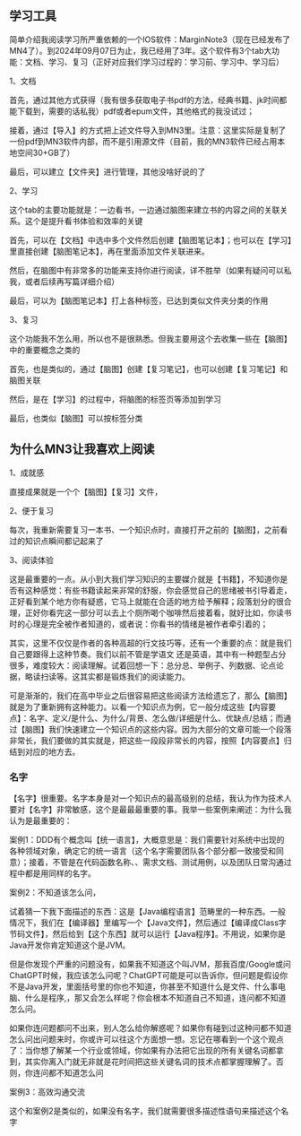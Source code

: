 

## 学习工具

简单介绍我阅读学习所严重依赖的一个IOS软件：MarginNote3（现在已经发布了MN4了）。到2024年09月07日为止，我已经用了3年。这个软件有3个tab大功能：文档、学习、复习（正好对应我们学习过程的：学习前、学习中、学习后）

1、文档

首先，通过其他方式获得（我有很多获取电子书pdf的方法，经典书籍、jk时间都能下载到，需要的话私我）pdf或者epum文件，其他格式的我没试过；

接着，通过【导入】的方式把上述文件导入到MN3里。注意：这里实际是复制了一份pdf到MN3软件内部，而不是引用源文件（目前，我的MN3软件已经占用本地空间30+GB了）

最后，可以建立【文件夹】进行管理，其他没啥好说的了

2、学习

这个tab的主要功能就是：一边看书，一边通过脑图来建立书的内容之间的关联关系。这个是提升看书体验和效率的关键

首先，可以在【文档】中选中多个文件然后创建【脑图笔记本】；也可以在【学习】里直接创建【脑图笔记本】，再在里面添加文件关联进来。

然后，在脑图中有非常多的功能来支持你进行阅读，详不胜举（如果有疑问可以私我，或者后续再写篇详细介绍）

最后，可以为【脑图笔记本】打上各种标签，已达到类似文件夹分类的作用

3、复习

这个功能我不怎么用，所以也不是很熟悉。但我主要用这个去收集一些在【脑图】中的重要概念之类的

首先，也是类似的，通过【脑图】创建【复习笔记】，也可以创建【复习笔记】和脑图关联

然后，是在【学习】的过程中，将脑图的标签页等添加到学习

最后，也类似【脑图】可以按标签分类

## 为什么MN3让我喜欢上阅读

1、成就感

直接成果就是一个个【脑图】【复习】文件，

2、便于复习

每次，我重新需要复习一本书、一个知识点时，直接打开之前的【脑图】，之前看过的知识点瞬间都记起来了

3、阅读体验

这是最重要的一点。从小到大我们学习知识的主要媒介就是【书籍】，不知道你是否有这种感觉：有些书籍读起来非常的舒服，你会感觉自己的思绪被书引导着走，正好看到某个地方你有疑惑，它马上就能在合适的地方给予解释；段落划分的很合理，正好你看完这一部分可以去上个厕所喝个咖啡然后接着看，就好比如，你读书时的心理是完全被作者知道的，或者说：你看书的情绪是被作者牵引着的；

其实，这里不仅仅是作者的各种高超的行文技巧等，还有一个重要的点：就是我们自己要跟得上这种节奏。我们以前不管是学语文 还是英语，其中有一种题型占分很多，难度较大：阅读理解。试着回想一下：总分总、举例子、列数据、论点论据，略读扫读等。这其实都是锻炼我们的阅读能力。

可是渐渐的，我们在高中毕业之后很容易把这些阅读方法给遗忘了，那么【脑图】就是为了重新拥有这种能力。以看一个知识点为例，它一般分成这些【内容要点】：名字、定义/是什么、为什么/背景、怎么做/详细是什么、优缺点/总结；而通过【脑图】我们快速建立一个知识点的这些内容。因为大部分的文章可能一个段落非常长，我们要做的其实就是，把这些一段段非常长的内容，按照【内容要点】归结到对应的地方去。

### 名字

【名字】很重要。名字本身是对一个知识点的最高级别的总结，我认为作为技术人要对【名字】非常敏感，这个是最最最重要的事。我举一些案例来阐述：为什么我认为是最重要的：

案例1：DDD有个概念叫【统一语言】，大概意思是：我们需要针对系统中出现的各种领域对象，确定它的统一语言（这个名字需要团队各个部分都一致接受和同意）；接着，不管是在代码函数名称、、需求文档、测试用例，以及团队日常沟通过程中都是用同样的名字。

案例2：不知道该怎么问，

试着猜一下我下面描述的东西：这是【Java编程语言】范畴里的一种东西。一般情况下，我们在【编译器】里编写一个【Java文件】，然后通过【编译成Class字节码文件】，然后给到【这个东西】就可以运行【Java程序】。不用说，如果你是Java开发你肯定知道这个是JVM。

但是你发现个严重的问题没有，如果我不知道这个叫JVM，那我百度/Google或问ChatGPT时候，我应该怎么问呢？ChatGPT可能是可以告诉你，但问题是假设你不是Java开发，里面括号里的你也不知道，你甚至不知道什么是文件、什么事电脑、什么是程序,，那又会怎么样呢？你会根本不知道自己不知道，连问都不知道怎么问。

如果你连问题都问不出来，别人怎么给你解惑呢？如果你有碰到过这种问都不知道怎么问出问题来时，你或许可以往这个方面想一想。忘记在哪看到一个这个观点了：当你想了解某一个行业或领域，你如果有办法把它出现的所有关键名词都拿到，其实你离入门就无非就是花时间把这些关键名词的技术点都掌握理解了。否则，你连问都不知道怎么问

案例3：高效沟通交流

这个和案例2是类似的，如果没有名字，我们就需要很多描述性语句来描述这个名字